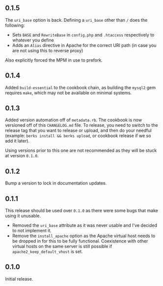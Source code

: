 ## 0.1.5
    
The `uri_base` option is back. Defining a `uri_base` other than `/` does the following:

 * Sets `BASE` and `RewriteBase` in `config.php` and `.htaccess` respectively to
   whatever you define
 * Adds an `Alias` directive in Apache for the correct URI path (in case
   you are not using this to reverse proxy)

Also explicitly forced the MPM in use to prefork.

## 0.1.4

Added `build-essential` to the cookbook chain, as building the `mysql2` gem
requires `make`, which may not be available on minimal systems.

## 0.1.3

Added version automation off of `metadata.rb`. The cookbook is now versioned off
of this `CHANGELOG.md` file. To release, you need to switch to the release tag
that you want to release or upload, and then do your needful (example: `berks
install && berks upload`, or cookbook release if we so add it later).

Using versions prior to this one are not recommended as they will be stuck at
version `0.1.0`.

## 0.1.2

Bump a version to lock in documentation updates.

## 0.1.1

This release should be used over `0.1.0` as there were some bugs that make using
it unusable.

 * Removed the `uri_base` attribute as it was never usable and I've decided to
   not implement it.
 * Remove the `install_apache` option as the Apache virtual host needs to be
   dropped in for this to be fully functional. Coexistence with other virtual
   hosts on the same server is still possible if `apache2_keep_default_vhost` is
   set.

## 0.1.0

Initial release.
